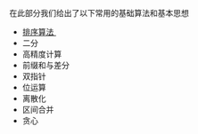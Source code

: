 在此部分我们给出了以下常用的基础算法和基本思想

-   <a href="sort/快速排序/" title="快速排序" class="md-nav__link">
          排序算法 </a>
-   二分
-   高精度计算
-   前缀和与差分
-   双指针
-   位运算
-   离散化
-   区间合并
-   贪心

